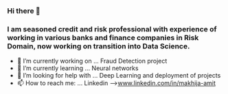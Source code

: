 ### Hi there 👋

### I am seasoned credit and risk professional with experience of working in various banks and finance companies in Risk Domain, now working on transition into Data Science.

- 🔭 I’m currently working on ... Fraud Detection project
- 🌱 I’m currently learning ... Neural networks
- 🤔 I’m looking for help with ... Deep Learning and deployment of projects
- 📫 How to reach me: ... Linkedin
-->www.linkedin.com/in/makhija-amit
